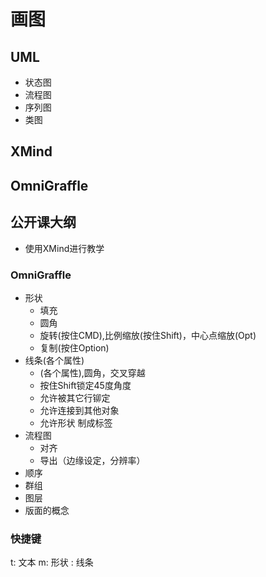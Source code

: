 # 画图
## UML
- 状态图
- 流程图
- 序列图
- 类图
## XMind
## OmniGraffle
## 公开课大纲
- 使用XMind进行教学
### OmniGraffle 
- 形状
  - 填充
  - 圆角
  - 旋转(按住CMD),比例缩放(按住Shift)，中心点缩放(Opt)
  - 复制(按住Option)
- 线条(各个属性)
  - (各个属性),圆角，交叉穿越
  - 按住Shift锁定45度角度
  - 允许被其它行铆定
  - 允许连接到其他对象
  - 允许形状 制成标签
- 流程图
  - 对齐
  - 导出（边缘设定，分辨率）
- 顺序
- 群组
- 图层
- 版面的概念
### 快捷键
t: 文本
m: 形状
\: 线条